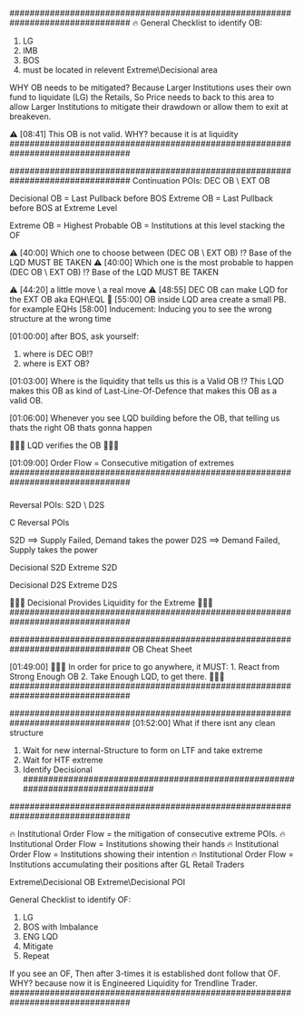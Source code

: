 ################################################################################
🔥 General Checklist to identify OB:
1. LG
2. IMB
3. BOS
4. must be located in relevent Extreme\Decisional area

WHY OB needs to be mitigated?
Because Larger Institutions uses their own fund to liquidate (LG) the Retails,
So Price needs to back to this area to allow Larger Institutions to mitigate their drawdown or allow them to exit at breakeven.

⚠️ [08:41] This OB is not valid. WHY? because it is at liquidity
################################################################################

################################################################################
Continuation POIs: DEC OB \ EXT OB

Decisional OB = Last Pullback before BOS
Extreme OB = Last Pullback before BOS at Extreme Level

Extreme OB = Highest Probable OB = Institutions at this level stacking the OF

⚠️ [40:00] Which one to choose between (DEC OB \ EXT OB) !? Base of the LQD MUST BE TAKEN
⚠️ [40:00] Which one is the most probable to happen (DEC OB \ EXT OB) !? Base of the LQD MUST BE TAKEN

⚠️ [44:20] a little move \ a real move 
⚠️ [48:55] DEC OB can make LQD for the EXT OB aka EQH\EQL
🔴 [55:00] OB inside LQD area create a small PB. for example EQHs
    [58:00] Inducement: Inducing you to see the wrong structure at the wrong time

[01:00:00] 
after BOS, ask yourself: 
   1. where is DEC OB!? 
   2. where is EXT OB?

[01:03:00] 
Where is the liquidity that tells us this is a Valid OB !?
This LQD makes this OB as kind of Last-Line-Of-Defence that makes this OB as a valid OB.

[01:06:00] 
Whenever you see LQD building before the OB, that telling us thats the right OB thats gonna happen

🔴🔴🔴 LQD verifies the OB 🔴🔴🔴

[01:09:00] Order Flow = Consecutive mitigation of extremes
################################################################################

### #############################################################################
Reversal POIs:   S2D \ D2S

C Reversal POIs


S2D ==> Supply Failed, Demand takes the power
D2S ==> Demand Failed, Supply takes the power

Decisional S2D
Extreme S2D

Decisional D2S
Extreme D2S

🔴🔴🔴 Decisional Provides Liquidity for the Extreme 🔴🔴🔴
################################################################################

################################################################################
OB Cheat Sheet

[01:49:00]
🔴🔴🔴 In order for price to go anywhere, it MUST: 
            1. React from Strong Enough OB
            2. Take Enough LQD, to get there. 🔴🔴🔴
################################################################################

################################################################################
[01:52:00]
What if there isnt any clean structure
1. Wait for new internal-Structure to form on LTF and take extreme
2. Wait for HTF extreme
3. Identify Decisional
################################################################################

################################################################################

🔥 Institutional Order Flow = the mitigation of consecutive extreme POIs.
🔥 Institutional Order Flow = Institutions showing their hands
🔥 Institutional Order Flow = Institutions showing their intention
🔥 Institutional Order Flow = Institutions accumulating their positions after GL Retail Traders

Extreme\Decisional OB
Extreme\Decisional POI


General Checklist to identify OF:
1. LG
2. BOS with Imbalance
3. ENG LQD
4. Mitigate
5. Repeat

If you see an OF, Then after 3-times it is established dont follow that OF. 
WHY? because now it is Engineered Liquidity for Trendline Trader.
################################################################################

